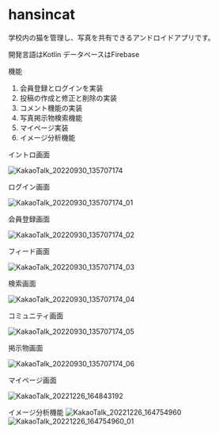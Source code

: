 # hansincat

学校内の猫を管理し、写真を共有できるアンドロイドアプリです。

開発言語はKotlin
データベースはFirebase

機能
1. 会員登録とログインを実装
2. 投稿の作成と修正と削除の実装
3. コメント機能の実装
4. 写真掲示物検索機能
5. マイページ実装
6. イメージ分析機能

イントロ画面

![KakaoTalk_20220930_135707174](https://user-images.githubusercontent.com/79002803/193193508-699a5b04-8617-4803-b79f-45c4987d5cf6.jpg)

ログイン画面

![KakaoTalk_20220930_135707174_01](https://user-images.githubusercontent.com/79002803/193193513-e135c815-b110-47c9-b461-b9362096aa71.jpg)

会員登録画面

![KakaoTalk_20220930_135707174_02](https://user-images.githubusercontent.com/79002803/193193515-3e618eed-1fc2-49e5-9cdf-e9c32f29ad02.jpg)

フィード画面

![KakaoTalk_20220930_135707174_03](https://user-images.githubusercontent.com/79002803/193193516-d5fc3a82-be46-4f17-b528-f99a388dfeaf.jpg)

検索画面

![KakaoTalk_20220930_135707174_04](https://user-images.githubusercontent.com/79002803/193193520-1f170d81-87fa-4f97-8ec0-8952cde90cc6.jpg)

コミュニティ画面

![KakaoTalk_20220930_135707174_05](https://user-images.githubusercontent.com/79002803/193193521-805ffdef-6fc6-47c5-8242-355714f50e1e.jpg)

掲示物画面

![KakaoTalk_20220930_135707174_06](https://user-images.githubusercontent.com/79002803/193193526-0ef0cdfc-a1b7-4f5b-ab0f-f4b38160fbd0.jpg)

マイページ画面

![KakaoTalk_20221226_164843192](https://user-images.githubusercontent.com/79002803/209520774-6ad2e1f2-342e-4e68-a5cb-a332a3ab6147.png)

イメージ分析機能
![KakaoTalk_20221226_164754960](https://user-images.githubusercontent.com/79002803/209521169-605d96ef-609d-461f-9263-639d4deede31.jpg)
![KakaoTalk_20221226_164754960_01](https://user-images.githubusercontent.com/79002803/209521177-55ab98ce-7be7-4505-8eeb-706e180c5459.jpg)

